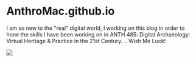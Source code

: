 # AnthroMac.github.io
<html>
<head>
	<title>Digital Archaeology Endeavors</title>
	<meta charset="utf-8"/>
	<link rel="stylesheet" type="text/css" href="main.css">
</head>
<p> I am so new to the "real" digital world, I working on this blog in order to hone the skills I have been working on in ANTH 485: Digital Archaeology: Virtual Heritage & Practice in the 21st Century. .. Wish Me Luck! </p>
<img src="https://pixabay.com/en/stones-skull-skeleton-dead-death-943409/"/> 
